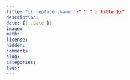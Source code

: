 ```yaml
---
title: "{{ replace .Name "-" " " | title }}"
description: 
date: {{ .Date }}
image: 
math: 
license: 
hidden: 
comments: 
slug: 
categories:
tags:
---
```

